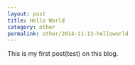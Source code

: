 ```yaml
---
layout: post
title: Hello World 
category: other
permalink: other/2014-11-13-helloworld
---
```


This is my first post(test) on this blog.







